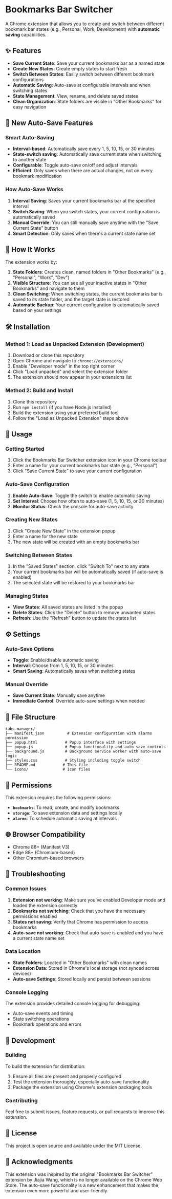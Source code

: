 # Bookmarks Bar Switcher

A Chrome extension that allows you to create and switch between different bookmark bar states (e.g., Personal, Work, Development) with **automatic saving** capabilities.

## ✨ Features

- **Save Current State**: Save your current bookmarks bar as a named state
- **Create New States**: Create empty states to start fresh
- **Switch Between States**: Easily switch between different bookmark configurations
- **Automatic Saving**: Auto-save at configurable intervals and when switching states
- **State Management**: View, rename, and delete saved states
- **Clean Organization**: State folders are visible in "Other Bookmarks" for easy navigation

## 🚀 New Auto-Save Features

### **Smart Auto-Saving**
- **Interval-based**: Automatically save every 1, 5, 10, 15, or 30 minutes
- **State-switch saving**: Automatically save current state when switching to another state
- **Configurable**: Toggle auto-save on/off and adjust intervals
- **Efficient**: Only saves when there are actual changes, not on every bookmark modification

### **How Auto-Save Works**
1. **Interval Saving**: Saves your current bookmarks bar at the specified interval
2. **Switch Saving**: When you switch states, your current configuration is automatically saved
3. **Manual Override**: You can still manually save anytime with the "Save Current State" button
4. **Smart Detection**: Only saves when there's a current state name set

## 📁 How It Works

The extension works by:

1. **State Folders**: Creates clean, named folders in "Other Bookmarks" (e.g., "Personal", "Work", "Dev")
2. **Visible Structure**: You can see all your inactive states in "Other Bookmarks" and navigate to them
3. **Clean Switching**: When switching states, the current bookmarks bar is saved to its state folder, and the target state is restored
4. **Automatic Backup**: Your current configuration is automatically saved based on your settings

## 🛠️ Installation

### Method 1: Load as Unpacked Extension (Development)

1. Download or clone this repository
2. Open Chrome and navigate to `chrome://extensions/`
3. Enable "Developer mode" in the top right corner
4. Click "Load unpacked" and select the extension folder
5. The extension should now appear in your extensions list

### Method 2: Build and Install

1. Clone this repository
2. Run `npm install` (if you have Node.js installed)
3. Build the extension using your preferred build tool
4. Follow the "Load as Unpacked Extension" steps above

## 📖 Usage

### Getting Started

1. Click the Bookmarks Bar Switcher extension icon in your Chrome toolbar
2. Enter a name for your current bookmarks bar state (e.g., "Personal")
3. Click "Save Current State" to save your current configuration

### Auto-Save Configuration

1. **Enable Auto-Save**: Toggle the switch to enable automatic saving
2. **Set Interval**: Choose how often to auto-save (1, 5, 10, 15, or 30 minutes)
3. **Monitor Status**: Check the console for auto-save activity

### Creating New States

1. Click "Create New State" in the extension popup
2. Enter a name for the new state
3. The new state will be created with an empty bookmarks bar

### Switching Between States

1. In the "Saved States" section, click "Switch To" next to any state
2. Your current bookmarks bar will be automatically saved (if auto-save is enabled)
3. The selected state will be restored to your bookmarks bar

### Managing States

- **View States**: All saved states are listed in the popup
- **Delete States**: Click the "Delete" button to remove unwanted states
- **Refresh**: Use the "Refresh" button to update the states list

## ⚙️ Settings

### Auto-Save Options

- **Toggle**: Enable/disable automatic saving
- **Interval**: Choose from 1, 5, 10, 15, or 30 minutes
- **Smart Saving**: Automatically saves when switching states

### Manual Override

- **Save Current State**: Manually save anytime
- **Immediate Control**: Override auto-save settings when needed

## 📁 File Structure

```
tabs-manager/
├── manifest.json          # Extension configuration with alarms permission
├── popup.html            # Popup interface with settings
├── popup.js              # Popup functionality and auto-save controls
├── background.js         # Background service worker with auto-save logic
├── styles.css            # Styling including toggle switch
├── README.md            # This file
└── icons/               # Icon files
```

## 🔐 Permissions

This extension requires the following permissions:

- **`bookmarks`**: To read, create, and modify bookmarks
- **`storage`**: To save extension data and settings locally
- **`alarms`**: To schedule automatic saving at intervals

## 🌐 Browser Compatibility

- Chrome 88+ (Manifest V3)
- Edge 88+ (Chromium-based)
- Other Chromium-based browsers

## 🔧 Troubleshooting

### Common Issues

1. **Extension not working**: Make sure you've enabled Developer mode and loaded the extension correctly
2. **Bookmarks not switching**: Check that you have the necessary permissions enabled
3. **States not saving**: Verify that Chrome has permission to access bookmarks
4. **Auto-save not working**: Check that auto-save is enabled and you have a current state name set

### Data Location

- **State Folders**: Located in "Other Bookmarks" with clean names
- **Extension Data**: Stored in Chrome's local storage (not synced across devices)
- **Auto-save Settings**: Stored locally and persist between sessions

### Console Logging

The extension provides detailed console logging for debugging:
- Auto-save events and timing
- State switching operations
- Bookmark operations and errors

## 🚀 Development

### Building

To build the extension for distribution:

1. Ensure all files are present and properly configured
2. Test the extension thoroughly, especially auto-save functionality
3. Package the extension using Chrome's extension packaging tools

### Contributing

Feel free to submit issues, feature requests, or pull requests to improve this extension.

## 📄 License

This project is open source and available under the MIT License.

## 🙏 Acknowledgments

This extension was inspired by the original "Bookmarks Bar Switcher" extension by Jiajia Wang, which is no longer available on the Chrome Web Store. The auto-save functionality is a new enhancement that makes the extension even more powerful and user-friendly.

